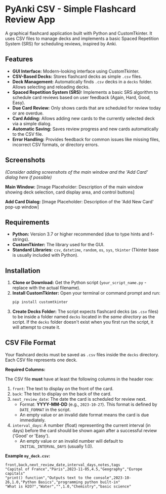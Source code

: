 # PyAnki CSV - Simple Flashcard Review App

A graphical flashcard application built with Python and CustomTkinter. It uses CSV files to manage decks and implements a basic Spaced Repetition System (SRS) for scheduling reviews, inspired by Anki.

## Features

*   **GUI Interface:** Modern-looking interface using CustomTkinter.
*   **CSV-Based Decks:** Stores flashcard decks as simple `.csv` files.
*   **Deck Management:** Automatically finds `.csv` decks in a `decks` folder. Allows selecting and reloading decks.
*   **Spaced Repetition System (SRS):** Implements a basic SRS algorithm to schedule card reviews based on user feedback (Again, Hard, Good, Easy).
*   **Due Card Review:** Only shows cards that are scheduled for review today or are overdue.
*   **Card Adding:** Allows adding new cards to the currently selected deck via a simple dialog.
*   **Automatic Saving:** Saves review progress and new cards automatically to the CSV file.
*   **Error Handling:** Provides feedback for common issues like missing files, incorrect CSV formats, or directory errors.

## Screenshots

*(Consider adding screenshots of the main window and the 'Add Card' dialog here if possible)*

**Main Window:**
[Image Placeholder: Description of the main window showing deck selection, card display area, and control buttons]

**Add Card Dialog:**
[Image Placeholder: Description of the 'Add New Card' pop-up window]

## Requirements

*   **Python:** Version 3.7 or higher recommended (due to type hints and f-strings).
*   **CustomTkinter:** The library used for the GUI.
*   **Standard Libraries:** `csv`, `datetime`, `random`, `os`, `sys`, `tkinter` (Tkinter base is usually included with Python).

## Installation

1.  **Clone or Download:** Get the Python script (`your_script_name.py` - replace with the actual filename).
2.  **Install CustomTkinter:** Open your terminal or command prompt and run:
    ```bash
    pip install customtkinter
    ```
3.  **Create Decks Folder:** The script expects flashcard decks (as `.csv` files) to be inside a folder named `decks` located in the *same directory* as the script. If the `decks` folder doesn't exist when you first run the script, it will attempt to create it.

## CSV File Format

Your flashcard decks must be saved as `.csv` files inside the `decks` directory. Each CSV file represents one deck.

**Required Columns:**

The CSV file **must** have at least the following columns in the header row:

1.  `front`: The text to display on the front of the card.
2.  `back`: The text to display on the back of the card.
3.  `next_review_date`: The date the card is scheduled for review next.
    *   Format: **YYYY-MM-DD** (e.g., `2023-10-27`). This format is defined by `DATE_FORMAT` in the script.
    *   An empty value or an invalid date format means the card is due immediately.
4.  `interval_days`: A number (float) representing the current interval (in days) before the card should be shown again after a successful review ('Good' or 'Easy').
    *   An empty value or an invalid number will default to `INITIAL_INTERVAL_DAYS` (usually 1.0).

**Example `my_deck.csv`:**

```csv
front,back,next_review_date,interval_days,notes,tags
"Capital of France","Paris",2023-11-05,4.5,"Geography","Europe capitals"
"print() function","Outputs text to the console",2023-10-26,1.0,"Python Basics","programming python built-in"
"What is H2O?","Water","",1.0,"Chemistry","basic science"